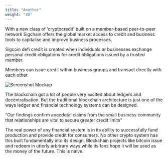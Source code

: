 ```yaml
---
title: "Another"
weight: "40"
---
```

With a new class of ‘cryptocredit' built on a member-based peer-to-peer network Sigchain offers the global market access to credit and business tools to capitalise and improve business processes.

Sigcoin defi credit is created when individuals or businesses exchange personal credit obligations for credit obligations issued by a trusted member.

Members can issue credit within business groups and transact directly with each other.

![Screenshot Mockup](/images/sig-network.png)

The blockchain got a lot of people very excited about ledgers and decentralisation. But the traditional blockchain architecture is just one of the ways ledger and financial technology systems can be designed.

“Our findings confirm anecdotal claims from the small business community that relationships are vital to secure greater credit limits"

The real power of any financial system is in its ability to successfully fund production and provide credit for consumers. No other crypto system has this built fundamentally into its design. Blockchain projects like bitcoin issue and redeem in utterly arbitrary ways while its fans hope it will be used as the money of the future. This is naive.
